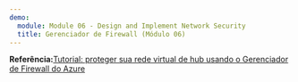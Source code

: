 ```yaml
---
demo:
  module: Module 06 - Design and Implement Network Security
  title: Gerenciador de Firewall (Módulo 06)
---
```


**Referência:**[Tutorial: proteger sua rede virtual de hub usando o Gerenciador de Firewall do Azure](https://learn.microsoft.com/azure/firewall-manager/secure-cloud-network)

